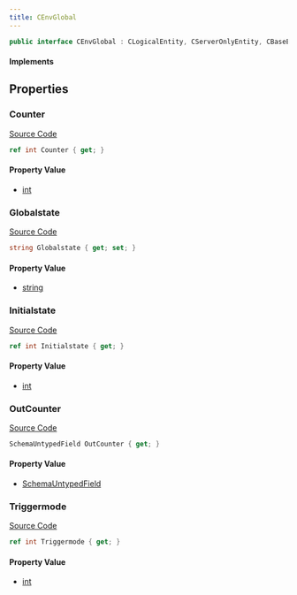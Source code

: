```yaml
---
title: CEnvGlobal
---
```


```csharp
public interface CEnvGlobal : CLogicalEntity, CServerOnlyEntity, CBaseEntity, CEntityInstance, ISchemaClass<CEntityInstance>, ISchemaClass<CBaseEntity>, ISchemaClass<CServerOnlyEntity>, ISchemaClass<CLogicalEntity>, ISchemaClass<CEnvGlobal>, ISchemaField, ISchemaClass, INativeHandle
```

#### Implements

## Properties

### Counter

[Source Code](https://github.com/swiftly-solution/swiftlys2/blob/beta/managed/src/SwiftlyS2.Generated/Schemas/Interfaces/CEnvGlobal.cs#L25)

```csharp
ref int Counter { get; }
```

#### Property Value

- [int](https://learn.microsoft.com/dotnet/api/system.int32)

### Globalstate

[Source Code](https://github.com/swiftly-solution/swiftlys2/blob/beta/managed/src/SwiftlyS2.Generated/Schemas/Interfaces/CEnvGlobal.cs#L19)

```csharp
string Globalstate { get; set; }
```

#### Property Value

- [string](https://learn.microsoft.com/dotnet/api/system.string)

### Initialstate

[Source Code](https://github.com/swiftly-solution/swiftlys2/blob/beta/managed/src/SwiftlyS2.Generated/Schemas/Interfaces/CEnvGlobal.cs#L23)

```csharp
ref int Initialstate { get; }
```

#### Property Value

- [int](https://learn.microsoft.com/dotnet/api/system.int32)

### OutCounter

[Source Code](https://github.com/swiftly-solution/swiftlys2/blob/beta/managed/src/SwiftlyS2.Generated/Schemas/Interfaces/CEnvGlobal.cs#L17)

```csharp
SchemaUntypedField OutCounter { get; }
```

#### Property Value

- [SchemaUntypedField](/docs/api/shared/schemas/schemauntypedfield)

### Triggermode

[Source Code](https://github.com/swiftly-solution/swiftlys2/blob/beta/managed/src/SwiftlyS2.Generated/Schemas/Interfaces/CEnvGlobal.cs#L21)

```csharp
ref int Triggermode { get; }
```

#### Property Value

- [int](https://learn.microsoft.com/dotnet/api/system.int32)

